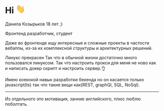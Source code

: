 # Hi <img src="https://github.com/LiceyMaxim/LiceyMaxim/blob/main/images/wave.gif" height=30px/>

Данила Козырьков
18 лет ;)

Фронтенд разработчик, студент


Даже во фронтенде ищу интересные и сложные проекты в частости вебаппы, 
из-за их комплексной структуры и архитектурных решений.


Линукс прекрасен 
Так что в обычной жизни достаточно много пользовался линуксом. 
Так что настроить прокси для меня не ново как и написать докер скрипт и настроить сервер.👌


Имею коекокой навык разработки бекенда но он касается только javascript(ts) так что такие вещи как(REST, graphQl, SQL, NoSql).


---

Из отдельного это мотивация, занние английского, плюс люблю поболтать.
